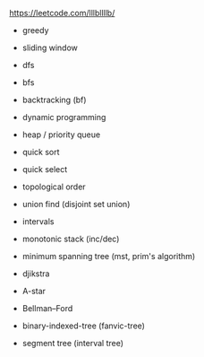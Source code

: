 https://leetcode.com/lllbllllb/
* greedy
* sliding window
* dfs
* bfs
* backtracking (bf)
* dynamic programming
* heap / priority queue
* quick sort
* quick select
* topological order
* union find (disjoint set union)
* intervals
* monotonic stack (inc/dec)
* minimum spanning tree (mst, prim's algorithm)
* djikstra
* A-star
* Bellman–Ford

* binary-indexed-tree (fanvic-tree)
* segment tree (interval tree)
